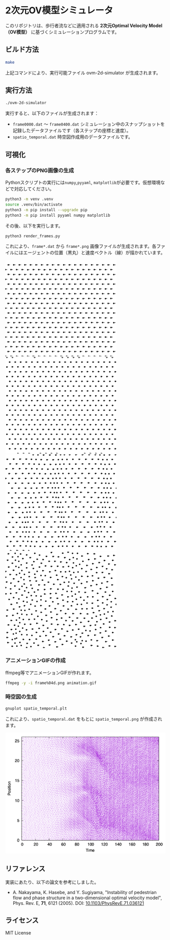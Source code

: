 # 2次元OV模型シミュレータ

このリポジトリは、歩行者流などに適用される **2次元Optimal Velocity Model（OV模型）** に基づくシミュレーションプログラムです。

## ビルド方法

```bash
make
```

上記コマンドにより、実行可能ファイル ovm-2d-simulator が生成されます。

## 実行方法

```sh
./ovm-2d-simulator
```

実行すると、以下のファイルが生成されます：

* `frame0000.dat` 〜 `frame0400.dat`
    シミュレーション中のスナップショットを記録したデータファイルです（各ステップの座標と速度）。
* `spatio_temporal.dat`
    時空図作成用のデータファイルです。

## 可視化

### 各ステップのPNG画像の生成

Pythonスクリプトの実行には`numpy`,`pyyaml`, `matplotlib`が必要です。仮想環境などで対応してください。

```sh
python3 -m venv .venv
source .venv/bin/activate
python3 -m pip install --upgrade pip
python3 -m pip install pyyaml numpy matplotlib
```

その後、以下を実行します。

```sh
python3 render_frames.py
```

これにより、`frame*.dat` から `frame*.png` 画像ファイルが生成されます。各ファイルにはエージェントの位置（黒丸）と速度ベクトル（線）が描かれています。

![t =   0](images/frame0000.png)
![t =  50](images/frame0100.png)
![t = 100](images/frame0200.png)
![t = 150](images/frame0300.png)

### アニメーションGIFの作成

ffmpeg等でアニメーションGIFが作れます。

```sh
ffmpeg -y -i frame%04d.png animation.gif
```

### 時空図の生成

```sh
gnuplot spatio_temporal.plt
```

これにより、`spatio_temporal.dat` をもとに `spatio_temporal.png` が作成されます。

![時空図](images/spatio_temporal.png)

## リファレンス

実装にあたり、以下の論文を参考にしました。

* A. Nakayama, K. Hasebe, and Y. Sugiyama, "Instability of pedestrian flow and phase structure in a two-dimensional optimal velocity model", Phys. Rev. E, **71**, 6121 (2005).
    DOI: [10.1103/PhysRevE.71.036121](https://doi.org/10.1103/PhysRevE.71.036121)

## ライセンス

MIT License
